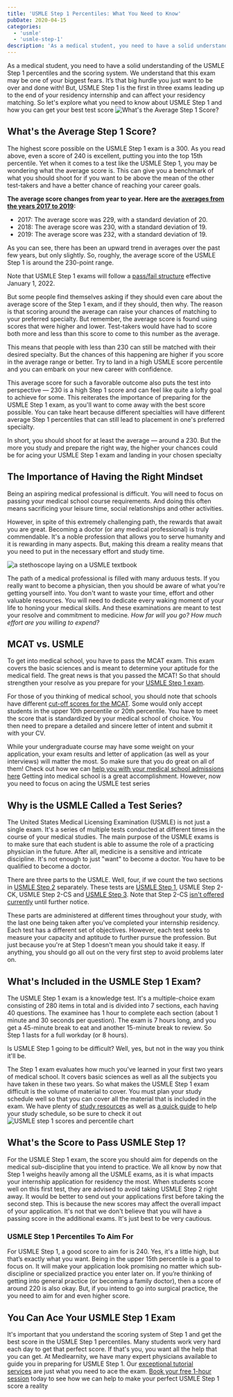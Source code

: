 ```yaml
---
title: 'USMLE Step 1 Percentiles: What You Need to Know'
pubDate: 2020-04-15
categories:
  - 'usmle'
  - 'usmle-step-1'
description: 'As a medical student, you need to have a solid understanding of the USMLE Step 1 percentiles and the scoring system. We understand that this exam may be on.'
---
```


As a medical student, you need to have a solid understanding of the USMLE Step 1 percentiles and the scoring system. We understand that this exam may be one of your biggest fears. It’s that big hurdle you just want to be over and done with! But, USMLE Step 1 is the first in three exams leading up to the end of your residency internship and can affect your residency matching. So let's explore what you need to know about USMLE Step 1 and how you can get your best test score
![What's the Average Step 1 Score?](https://i2xfwztd2ksbegse.public.blob.vercel-storage.com/wp/2020/04/01-Whats-the-Average-Step-1-Score.jpg)

## What's the Average Step 1 Score?

The highest score possible on the USMLE Step 1 exam is a 300. As you read above, even a score of 240 is excellent, putting you into the top 15th percentile. Yet when it comes to a test like the USMLE Step 1, you may be wondering what the average score is. This can give you a benchmark of what you should shoot for if you want to be above the mean of the other test-takers and have a better chance of reaching your career goals.

**The average score changes from year to year. Here are the [averages from the years 2017 to 2019](https://www.usmle.org/sites/default/files/2022-05/USMLE%20Step%20Examination%20Score%20Interpretation%20Guidelines_5_24_22_0.pdf):**

- 2017: The average score was 229, with a standard deviation of 20.
- 2018: The average score was 230, with a standard deviation of 19.
- 2019: The average score was 232, with a standard deviation of 19.

As you can see, there has been an upward trend in averages over the past few years, but only slightly. So, roughly, the average score of the USMLE Step 1 is around the 230-point range.

Note that USMLE Step 1 exams will follow a [pass/fail structure](https://www.medlearnity.com/usmle-step-1-pass-fail/) effective January 1, 2022.

But some people find themselves asking if they should even care about the average score of the Step 1 exam, and if they should, then why. The reason is that scoring around the average can raise your chances of matching to your preferred specialty. But remember, the average score is found using scores that were higher and lower. Test-takers would have had to score both more and less than this score to come to this number as the average.

This means that people with less than 230 can still be matched with their desired specialty. But the chances of this happening are higher if you score in the average range or better. Try to land in a high USMLE score percentile and you can embark on your new career with confidence.

This average score for such a favorable outcome also puts the test into perspective — 230 is a high Step 1 score and can feel like quite a lofty goal to achieve for some. This reiterates the importance of preparing for the USMLE Step 1 exam, as you'll want to come away with the best score possible. You can take heart because different specialties will have different average Step 1 percentiles that can still lead to placement in one's preferred specialty.

In short, you should shoot for at least the average — around a 230. But the more you study and prepare the right way, the higher your chances could be for acing your USMLE Step 1 exam and landing in your chosen specialty

## The Importance of Having the Right Mindset

Being an aspiring medical professional is difficult. You will need to focus on passing your medical school course requirements. And doing this often means sacrificing your leisure time, social relationships and other activities.

However, in spite of this extremely challenging path, the rewards that await you are great. Becoming a doctor (or any medical professional) is truly commendable. It's a noble profession that allows you to serve humanity and it is rewarding in many aspects. But, making this dream a reality means that you need to put in the necessary effort and study time.

![a stethoscope laying on a USMLE textbook](https://i2xfwztd2ksbegse.public.blob.vercel-storage.com/wp/2020/04/Exams-Medical-Aspirants-scaled-1.jpg 'Exams-Medical-Aspirants-scaled')

The path of a medical professional is filled with many arduous tests. If you really want to become a physician, then you should be aware of what you're getting yourself into. You don't want to waste your time, effort and other valuable resources. You will need to dedicate every waking moment of your life to honing your medical skills. And these examinations are meant to test your resolve and commitment to medicine. _How far will you go? How much effort are you willing to expend?_

## MCAT vs. USMLE

To get into medical school, you have to pass the MCAT exam. This exam covers the basic sciences and is meant to determine your aptitude for the medical field. The great news is that you passed the MCAT! So that should strengthen your resolve as you prepare for your [USMLE Step 1 exam](https://www.usmle.org/step-exams/step-1).

For those of you thinking of medical school, you should note that schools have different [cut-off scores for the MCAT](https://www.medlearnity.com/mcat/). Some would only accept students in the upper 10th percentile or 20th percentile. You have to meet the score that is standardized by your medical school of choice. You then need to prepare a detailed and sincere letter of intent and submit it with your CV.

While your undergraduate course may have some weight on your application, your exam results and letter of application (as well as your interviews) will matter the most. So make sure that you do great on all of them! Check out how we can [help you with your medical school admissions here](https://www.medlearnity.com/medical-school-admissions/)
Getting into medical school is a great accomplishment. However, now you need to focus on acing the USMLE test series

## **Why is the USMLE Called a Test Series?**

The United States Medical Licensing Examination (USMLE) is not just a single exam. It's a series of multiple tests conducted at different times in the course of your medical studies. The main purpose of the USMLE exams is to make sure that each student is able to assume the role of a practicing physician in the future. After all, medicine is a sensitive and intricate discipline. It's not enough to just "want" to become a doctor. You have to be qualified to become a doctor.

There are three parts to the USMLE. Well, four, if we count the two sections in [USMLE Step 2](https://www.medlearnity.com/step-2ck-usmle/) separately. These tests are [USMLE Step 1](https://www.medlearnity.com/usmle-tutoring-step-1/), USMLE Step 2-CK, USMLE Step 2-CS and [USMLE Step 3](https://www.medlearnity.com/usmle-step-3/). Note that Step 2-CS [isn't offered currently](https://www.medlearnity.com/usmle-step-2-cs-cancelled/) until further notice.

These parts are administered at different times throughout your study, with the last one being taken after you've completed your internship residency. Each test has a different set of objectives. However, each test seeks to measure your capacity and aptitude to further pursue the profession. But just because you're at Step 1 doesn't mean you should take it easy. If anything, you should go all out on the very first step to avoid problems later on.

## **What's Included in the USMLE Step 1 Exam?**

The USMLE Step 1 exam is a knowledge test. It's a multiple-choice exam consisting of 280 items in total and is divided into 7 sections, each having 40 questions. The examinee has 1 hour to complete each section (about 1 minute and 30 seconds per question). The exam is 7 hours long, and you get a 45-minute break to eat and another 15-minute break to review. So Step 1 lasts for a full workday (or 8 hours).

Is USMLE Step 1 going to be difficult? Well, yes, but not in the way you think it'll be.

The Step 1 exam evaluates how much you've learned in your first two years of medical school. It covers basic sciences as well as all the subjects you have taken in these two years. So what makes the USMLE Step 1 exam difficult is the volume of material to cover. You must plan your study schedule well so that you can cover all the material that is included in the exam. We have plenty of [study resources](https://www.medlearnity.com/blog/) as well as [a quick guide](https://www.medlearnity.com/usmle-step-1-study-schedule/) to help your study schedule, so be sure to check it out
![USMLE step 1 scores and percentile chart](https://i2xfwztd2ksbegse.public.blob.vercel-storage.com/wp/2021/03/Chart6.png 'Chart6')

## What's the Score to Pass USMLE Step 1?

For the USMLE Step 1 exam, the score you should aim for depends on the medical sub-discipline that you intend to practice. We all know by now that Step 1 weighs heavily among all the USMLE exams, as it is what impacts your internship application for residency the most. When students score well on this first test, they are advised to avoid taking USMLE Step 2 right away. It would be better to send out your applications first before taking the second step. This is because the new scores may affect the overall impact of your application. It's not that we don't believe that you will have a passing score in the additional exams. It's just best to be very cautious.

### USMLE Step 1 Percentiles To Aim For

For USMLE Step 1, a good score to aim for is 240. Yes, it's a little high, but that’s exactly what you want. Being in the upper 15th percentile is a goal to focus on. It will make your application look promising no matter which sub-discipline or specialized practice you enter later on. If you’re thinking of getting into general practice (or becoming a family doctor), then a score of around 220 is also okay. But, if you intend to go into surgical practice, the you need to aim for and even higher score.

## You Can Ace Your USMLE Step 1 Exam

It's important that you understand the scoring system of Step 1 and get the best score in the USMLE Step 1 percentiles. Many students work very hard each day to get that perfect score. If that's you, you want all the help that you can get. At Medlearnity, we have many expert physicians available to guide you in preparing for USMLE Step 1. Our [exceptional tutorial services](https://www.medlearnity.com/tutoring/) are just what you need to ace the exam. [Book your free 1-hour session](https://www.medlearnity.com/usmle-tutoring-step-1/) today to see how we can help to make your perfect USMLE Step 1 score a reality
